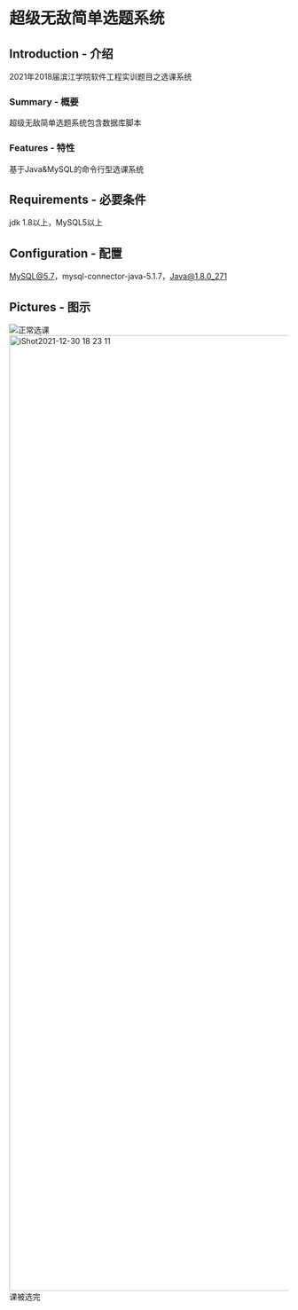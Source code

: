 # 超级无敌简单选题系统

## Introduction - 介绍
2021年2018届滨江学院软件工程实训题目之选课系统
### Summary - 概要
超级无敌简单选题系统包含数据库脚本
### Features - 特性
基于Java&MySQL的命令行型选课系统
## Requirements - 必要条件
jdk 1.8以上，MySQL5以上
## Configuration - 配置
MySQL@5.7，mysql-connector-java-5.1.7，Java@1.8.0_271
## Pictures - 图示
![正常选课](https://tva1.sinaimg.cn/large/008i3skNgy1gxw1y5s205j31ba0u0tcc.jpg)
<img width="1724" alt="iShot2021-12-30 18 23 11" src="https://user-images.githubusercontent.com/48403178/147744428-861d7d2f-19b0-44f9-8b22-057d9dae2bd9.png">课被选完
